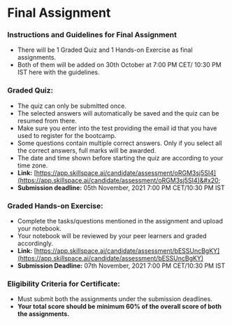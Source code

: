 # Final Assignment

### Instructions and Guidelines for Final Assignment

* There will be 1 Graded Quiz and 1 Hands-on Exercise as final assignments.&#x20;
* Both of them will be added on 30th October at 7:00 PM CET/ 10:30 PM IST here with the guidelines.

### Graded Quiz:

* The quiz can only be submitted once.
* The selected answers will automatically be saved and the quiz can be resumed from there.&#x20;
* Make sure you enter into the test providing the email id that you have used to register for the bootcamp.
* Some questions contain multiple correct answers. Only if you select all the correct answers, full marks will be awarded.
* The date and time shown before starting the quiz are according to your time zone.
* **Link:** [https://app.skillspace.ai/candidate/assessment/oRGM3sj5SI4](https://app.skillspace.ai/candidate/assessment/oRGM3sj5SI4)&#x20;
* **Submission deadline:** 05th November, 2021 7:00 PM CET/10:30 PM IST

### Graded Hands-on Exercise:

* Complete the tasks/questions mentioned in the assignment and upload your notebook.&#x20;
* Your notebook will be reviewed by your peer learners and graded accordingly.
* **Link:** [https://app.skillspace.ai/candidate/assessment/bESSUncBgKY](https://app.skillspace.ai/candidate/assessment/bESSUncBgKY)
* **Submission Deadline:** 07th November, 2021 7:00 PM CET/10:30 PM IST

### Eligibility Criteria for Certificate:&#x20;

* Must submit both the assignments under the submission deadlines.
* **Your total score should be minimum 60% of the overall score of both the assignments.**
